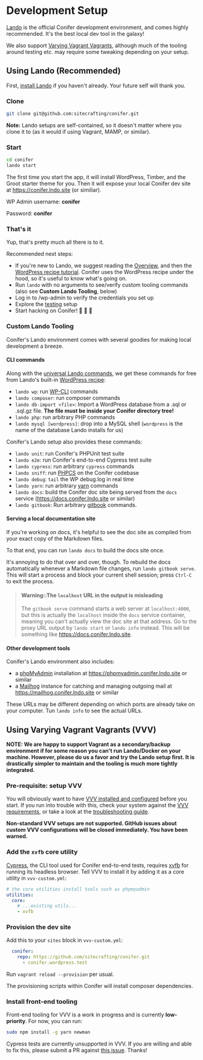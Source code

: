 # Development Setup

[Lando](https://docs.devwithlando.io) is the official Conifer development environment, and comes highly recommended. It's the best local dev tool in the galaxy!

We also support [Varying Vagrant Vagrants](https://varyingvagrantvagrants.org/), although much of the tooling around testing etc. may require some tweaking depending on your setup.

## Using Lando (Recommended)

First, [install Lando](https://docs.devwithlando.io/installation/installing.html) if you haven't already. Your future self will thank you.

### Clone

```bash
git clone git@github.com:sitecrafting/conifer.git
```

**Note:** Lando setups are self-contained, so it doesn't matter where you clone it to (as it would if using Vagrant, MAMP, or similar).

### Start

```bash
cd conifer
lando start
```

The first time you start the app, it will install WordPress, Timber, and the Groot starter theme for you. Then it will expose your local Conifer dev site at https://conifer.lndo.site (or similiar).

WP Admin username: **conifer**

Password: **conifer**

### That's it

Yup, that's pretty much all there is to it.

Recommended next steps:

* If you're new to Lando, we suggest reading the [Overview](https://docs.devwithlando.io/), and then the [WordPress recipe tutorial](https://docs.devwithlando.io/tutorials/wordpress.html). Conifer uses the WordPress recipe under the hood, so it's useful to know what's going on.
* Run `lando` with no arguments to see/verify custom tooling commands (also see **Custom Lando Tooling**, below)
* Log in to /wp-admin to verify the credentials you set up
* Explore the [testing](/testing.md) setup
* Start hacking on Conifer! 🌲 🚀 🎉

### Custom Lando Tooling

Conifer's Lando environment comes with several goodies for making local development a breeze.

#### CLI commands

Along with the [universal Lando commands](https://docs.devwithlando.io/cli/usage.html), we get these commands for free from Lando's built-in [WordPress recipe](https://docs.devwithlando.io/tutorials/wordpress.html):

* `lando wp`: run [WP-CLI](https://wp-cli.org/) commands
* `lando composer`: run composer commands
* `lando db-import <file>`: Import a WordPress database from a .sql or .sql.gz file. **The file must be inside your Conifer directory tree!**
* `lando php`: run arbitrary PHP commands
* `lando mysql [wordpress]`: drop into a MySQL shell (`wordpress` is the name of the database Lando installs for us)

Conifer's Lando setup also provides these commands:

* `lando unit`: run Conifer's PHPUnit test suite
* `lando e2e`: run Conifer's end-to-end Cypress test suite
* `lando cypress`: run arbitrary `cypress` commands
* `lando sniff`: run [PHPCS](https://github.com/squizlabs/PHP_CodeSniffer) on the Conifer codebase
* `lando debug`: `tail` the WP debug.log in real time
* `lando yarn`: run arbitrary [yarn](https://www.npmjs.com/package/yarn) commands
* `lando docs`: build the Conifer doc site being served from the `docs` service (https://docs.conifer.lndo.site or similar)
* `lando gitbook`: Run arbitrary [gitbook](https://github.com/GitbookIO/gitbook) commands.

#### Serving a local documentation site

If you're working on docs, it's helpful to see the doc site as compiled from your exact copy of the Markdown files.

To that end, you can run `lando docs` to build the docs site once.

It's annoying to do that over and over, though. To rebuild the docs automatically whenever a Markdown file changes, run `lando gitbook serve`. This will start a process and block your current shell session; press `Ctrl-C` to exit the process.

> #### Warning::The `localhost` URL in the output is misleading
>
> The `gitbook serve` command starts a web server at `localhost:4000`, but this is actually the `localhost` inside the `docs` service container, meaning you can't actually view the doc site at that address. Go to the proxy URL output by `lando start` or `lando info` instead. This will be something like https://docs.conifer.lndo.site.

#### Other development tools

Conifer's Lando environment also includes:

* a [phpMyAdmin](https://www.phpmyadmin.net/) installation at https://phpmyadmin.conifer.lndo.site or similar
* a [Mailhog](https://github.com/mailhog/MailHog) instance for catching and managing outgoing mail at https://mailhog.conifer.lndo.site or similar

These URLs may be different depending on which ports are already take on your computer. Tun `lando info` to see the actual URLs.

## Using Varying Vagrant Vagrants (VVV)

**NOTE: We are happy to support Vagrant as a secondary/backup environment if for some reason you can't run Lando/Docker on your machine. However, please do us a favor and try the Lando setup first. It is drastically simpler to maintain and the tooling is much more tightly integrated.**

### Pre-requisite: setup VVV

You will obviously want to have [VVV installed and configured](https://varyingvagrantvagrants.org/docs/en-US/installation/) before you start. If you run into trouble with this, check your system against the [VVV requirements](https://varyingvagrantvagrants.org/docs/en-US/installation/software-requirements/), or take a look at the [troubleshooting guide](https://varyingvagrantvagrants.org/docs/en-US/troubleshooting/).

**Non-standard VVV setups are not supported. GitHub issues about custom VVV configurations will be closed immediately. You have been warned.**

### Add the `xvfb` core utility

[Cypress](https://www.cypress.io/), the CLI tool used for Conifer end-to-end tests, requires [xvfb](https://www.x.org/releases/X11R7.7/doc/man/man1/Xvfb.1.xhtml) for running its headless browser. Tell VVV to install it by adding it as a core utility in `vvv-custom.yml`:

```yaml
# the core utilities install tools such as phpmyadmin
utilities:
  core:
    # ...existing utils...
    - xvfb
```

### Provision the dev site

Add this to your `sites` block in `vvv-custom.yml`:

```yaml
  conifer:
    repo: https://github.com/sitecrafting/conifer.git
      - conifer.wordpress.test
```

Run `vagrant reload --provision` per usual.

The provisioning scripts within Conifer will install composer dependencies.

### Install front-end tooling

Front-end tooling for VVV is a work in progress and is currently **low-priority**. For now, you can run:

```bash
sudo npm install -g yarn newman
```

Cypress tests are currently unsupported in VVV. If you are willing and able to fix this, please submit a PR against [this issue](https://github.com/sitecrafting/conifer/issues/41). Thanks!